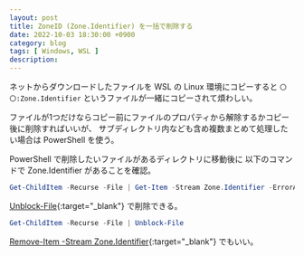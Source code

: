 ```yaml
---
layout: post
title: ZoneID (Zone.Identifier) を一括で削除する
date: 2022-10-03 18:30:00 +0900
category: blog
tags: [ Windows, WSL ]
description:
---
```


ネットからダウンロードしたファイルを WSL の Linux 環境にコピーすると
`〇〇:Zone.Identifier` というファイルが一緒にコピーされて煩わしい。

ファイルが1つだけならコピー前にファイルのプロパティから解除するかコピー後に削除すればいいが、
サブディレクトリ内なども含め複数まとめて処理したい場合は PowerShell を使う。

PowerShell で削除したいファイルがあるディレクトリに移動後に
以下のコマンドで Zone.Identifier があることを確認。

```powershell
Get-ChildItem -Recurse -File | Get-Item -Stream Zone.Identifier -ErrorAction SilentlyContinue
```

[Unblock-File](https://learn.microsoft.com/ja-jp/powershell/module/microsoft.powershell.utility/unblock-file){:target="_blank"}
で削除できる。

```powershell
Get-ChildItem -Recurse -File | Unblock-File
```

[Remove-Item -Stream Zone.Identifier](https://learn.microsoft.com/ja-jp/powershell/module/microsoft.powershell.management/remove-item#7){:target="_blank"}
でもいい。
